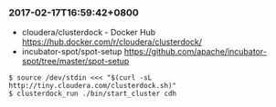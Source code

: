 ### 2017-02-17T16:59:42+0800
* cloudera/clusterdock - Docker Hub https://hub.docker.com/r/cloudera/clusterdock/
* incubator-spot/spot-setup  https://github.com/apache/incubator-spot/tree/master/spot-setup

```
$ source /dev/stdin <<< "$(curl -sL http://tiny.cloudera.com/clusterdock.sh)"
$ clusterdock_run ./bin/start_cluster cdh
```
